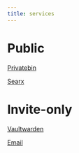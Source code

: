 ```yaml
---
title: services
---
```


# Public

[Privatebin](https://bin.lechuza.cafe)

[Searx](https://searx.lechuza.cafe)

# Invite-only

[Vaultwarden](https://vault.lechuza.cafe)

[Email](https://mail.lechuza.cafe)
